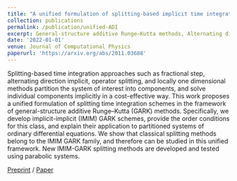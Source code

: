 ```yaml
---
title: "A unified formulation of splitting-based implicit time integration schemes"
collection: publications
permalink: /publication/unified-ADI
excerpt: General-structure additive Runge–Kutta methods, Alternating direction implicit methods'
date: '2022-01-01'
venue: Journal of Computational Physics
paperurl: 'https://arxiv.org/abs/2011.03688'
---
```

Splitting-based time integration approaches such as fractional step, alternating direction implicit, operator splitting, and locally one dimensional methods partition the system of interest into components, and solve individual components implicitly in a cost-effective way. This work proposes a unified formulation of splitting time integration schemes in the framework of general-structure additive Runge–Kutta (GARK) methods. Specifically, we develop implicit-implicit (IMIM) GARK schemes, provide the order conditions for this class, and explain their application to partitioned systems of ordinary differential equations. We show that classical splitting methods belong to the IMIM GARK family, and therefore can be studied in this unified framework. New IMIM-GARK splitting methods are developed and tested using parabolic systems.

[Preprint](https://arxiv.org/abs/2011.03688) / [Paper](https://www.sciencedirect.com/science/article/pii/S0021999121006616)
